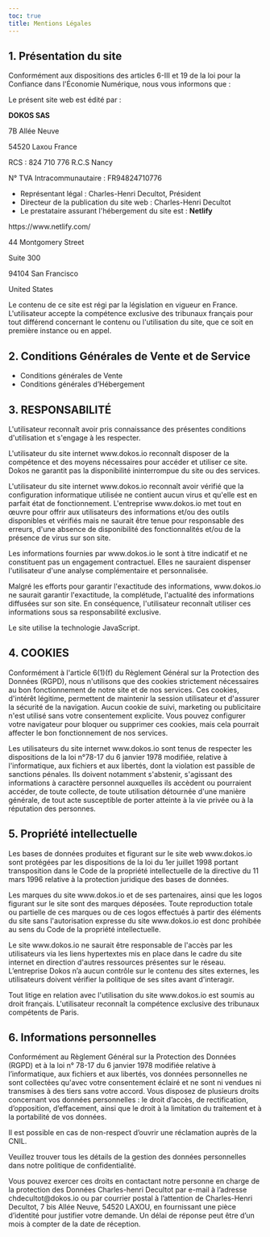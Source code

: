 ```yaml
---
toc: true
title: Mentions Légales
---
```


## **1. Présentation du site**

Conformément aux dispositions des articles 6-III et 19 de la loi pour la Confiance dans l'Économie Numérique, nous vous informons que :

Le présent site web est édité par :

**DOKOS SAS**

7B Allée Neuve

54520 Laxou France

RCS : 824 710 776 R.C.S Nancy

N° TVA Intracommunautaire : FR94824710776

- Représentant légal : Charles-Henri Decultot, Président
- Directeur de la publication du site web : Charles-Henri Decultot
- Le prestataire assurant l'hébergement du site est : **Netlify** 

https\://www\.netlify.com/ 

44 Montgomery Street

Suite 300

94104 San Francisco

United States

Le contenu de ce site est régi par la législation en vigueur en France. L'utilisateur accepte la compétence exclusive des tribunaux français pour tout différend concernant le contenu ou l'utilisation du site, que ce soit en première instance ou en appel.

## 2. Conditions Générales de Vente et de Service

- Conditions générales de Vente
- Conditions générales d’Hébergement

## **3. RESPONSABILITÉ**

L'utilisateur reconnaît avoir pris connaissance des présentes conditions d'utilisation et s'engage à les respecter.

L'utilisateur du site internet www\.dokos.io reconnaît disposer de la compétence et des moyens nécessaires pour accéder et utiliser ce site. Dokos ne garantit pas la disponibilité ininterrompue du site ou des services.

L'utilisateur du site internet www\.dokos.io reconnaît avoir vérifié que la configuration informatique utilisée ne contient aucun virus et qu'elle est en parfait état de fonctionnement. L'entreprise www\.dokos.io met tout en œuvre pour offrir aux utilisateurs des informations et/ou des outils disponibles et vérifiés mais ne saurait être tenue pour responsable des erreurs, d'une absence de disponibilité des fonctionnalités et/ou de la présence de virus sur son site.

Les informations fournies par www\.dokos.io le sont à titre indicatif et ne constituent pas un engagement contractuel. Elles ne sauraient dispenser l'utilisateur d'une analyse complémentaire et personnalisée.

Malgré les efforts pour garantir l'exactitude des informations, www\.dokos.io ne saurait garantir l'exactitude, la complétude, l'actualité des informations diffusées sur son site. En conséquence, l'utilisateur reconnaît utiliser ces informations sous sa responsabilité exclusive.

Le site utilise la technologie JavaScript.

## **4. COOKIES**

Conformément à l'article 6(1)(f) du Règlement Général sur la Protection des Données (RGPD), nous n'utilisons que des cookies strictement nécessaires au bon fonctionnement de notre site et de nos services. Ces cookies, d'intérêt légitime, permettent de maintenir la session utilisateur et d'assurer la sécurité de la navigation. Aucun cookie de suivi, marketing ou publicitaire n'est utilisé sans votre consentement explicite. Vous pouvez configurer votre navigateur pour bloquer ou supprimer ces cookies, mais cela pourrait affecter le bon fonctionnement de nos services.

Les utilisateurs du site internet www\.dokos.io sont tenus de respecter les dispositions de la loi n°78-17 du 6 janvier 1978 modifiée, relative à l'informatique, aux fichiers et aux libertés, dont la violation est passible de sanctions pénales. Ils doivent notamment s'abstenir, s'agissant des informations à caractère personnel auxquelles ils accèdent ou pourraient accéder, de toute collecte, de toute utilisation détournée d'une manière générale, de tout acte susceptible de porter atteinte à la vie privée ou à la réputation des personnes.

## **5. Propriété intellectuelle**

Les bases de données produites et figurant sur le site web www\.dokos.io sont protégées par les dispositions de la loi du 1er juillet 1998 portant transposition dans le Code de la propriété intellectuelle de la directive du 11 mars 1996 relative à la protection juridique des bases de données.

Les marques du site www\.dokos.io et de ses partenaires, ainsi que les logos figurant sur le site sont des marques déposées. Toute reproduction totale ou partielle de ces marques ou de ces logos effectués à partir des éléments du site sans l'autorisation expresse du site www\.dokos.io est donc prohibée au sens du Code de la propriété intellectuelle.

Le site www\.dokos.io ne saurait être responsable de l'accès par les utilisateurs via les liens hypertextes mis en place dans le cadre du site internet en direction d'autres ressources présentes sur le réseau. L’entreprise Dokos n’a aucun contrôle sur le contenu des sites externes, les utilisateurs doivent vérifier la politique de ses sites avant d'interagir.

Tout litige en relation avec l'utilisation du site www\.dokos.io est soumis au droit français. L'utilisateur reconnaît la compétence exclusive des tribunaux compétents de Paris.

## 6. Informations personnelles

Conformément au Règlement Général sur la Protection des Données (RGPD) et à la loi n° 78-17 du 6 janvier 1978 modifiée relative à l’informatique, aux fichiers et aux libertés, vos données personnelles ne sont collectées qu'avec votre consentement éclairé et ne sont ni vendues ni transmises à des tiers sans votre accord. Vous disposez de plusieurs droits concernant vos données personnelles : le droit d’accès, de rectification, d’opposition, d’effacement, ainsi que le droit à la limitation du traitement et à la portabilité de vos données.

Il est possible en cas de non-respect d’ouvrir une réclamation auprès de la CNIL. 

Veuillez trouver tous les détails de la gestion des données personnelles dans notre politique de confidentialité. 

Vous pouvez exercer ces droits en contactant notre personne en charge de la protection des Données Charles-henri Decultot par e-mail à l’adresse chdecultot\@dokos.io ou par courrier postal à l’attention de Charles-Henri Decultot, 7 bis Allée Neuve, 54520 LAXOU, en fournissant une pièce d’identité pour justifier votre demande. Un délai de réponse peut être d’un mois à compter de la date de réception.
